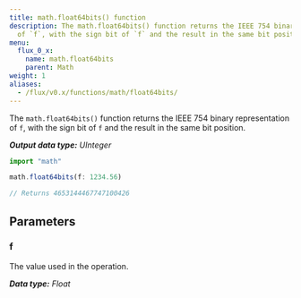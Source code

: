 ```yaml
---
title: math.float64bits() function
description: The math.float64bits() function returns the IEEE 754 binary representation
  of `f`, with the sign bit of `f` and the result in the same bit position.
menu:
  flux_0_x:
    name: math.float64bits
    parent: Math
weight: 1
aliases:
  - /flux/v0.x/functions/math/float64bits/
---
```


The `math.float64bits()` function returns the IEEE 754 binary representation of `f`, with the sign bit of `f` and the result in the same bit position.

_**Output data type:** UInteger_

```js
import "math"

math.float64bits(f: 1234.56)

// Returns 4653144467747100426
```

## Parameters

### f
The value used in the operation.

_**Data type:** Float_
